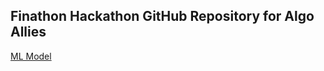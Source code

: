 ## Finathon Hackathon GitHub Repository for Algo Allies

[ML Model](https://www.kaggle.com/code/tanxena/user-action-prediction-model)
